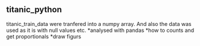## titanic_python
titanic_train_data were tranfered into a numpy array. And also the data was used as it is with null values etc. 
*analysed with pandas
*how to counts and get proportionals
*draw figurs
